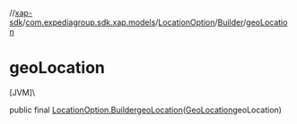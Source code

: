 //[xap-sdk](../../../../index.md)/[com.expediagroup.sdk.xap.models](../../index.md)/[LocationOption](../index.md)/[Builder](index.md)/[geoLocation](geo-location.md)

# geoLocation

[JVM]\

public final [LocationOption.Builder](index.md)[geoLocation](geo-location.md)([GeoLocation](../../-geo-location/index.md)geoLocation)
